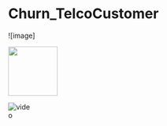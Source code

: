 # Churn_TelcoCustomer
 ![image]
 
<img src="(https://user-images.githubusercontent.com/82174541/210565911-3e74eae9-0bfc-4c58-91a4-2424777d2090.png)" width=100px height=100px>

<div style="width: 10%; height: 10%">
  
  

![video](https://camo.githubusercontent.com/e33bd53e6b7096cd81bc40e157ef55ff90bf8b04505edfe7f9925e65e1507776/68747470733a2f2f626c6f672e616363657373646576656c6f706d656e742e636f6d2f68732d66732f68756266732f6d61676e6574253230637573746f6d6572732e6769663f77696474683d343633266e616d653d6d61676e6574253230637573746f6d6572732e676966)
</div>
